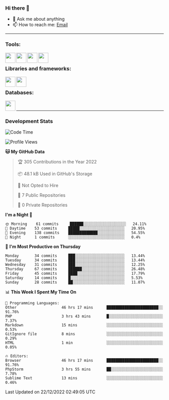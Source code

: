 ### Hi there 👋

<!-- - 🔭 I’m currently working on [huyviet] -->
- 💬 Ask me about anything
- 📫 How to reach me: [Email]
<!-- - ⚡ Fun fact: abc -->

---

### Tools:
<img align='left' height="32" width="32" src="https://cdn.jsdelivr.net/npm/simple-icons@4.8.0/icons/phpstorm.svg" />
<img align='left' height="32" width="32" src="https://cdn.jsdelivr.net/npm/simple-icons@4.8.0/icons/sublimetext.svg" />
<img align='left' height="32" width="32" src="https://cdn.jsdelivr.net/npm/simple-icons@4.8.0/icons/laragon.svg" />
<img align='left' height="32" width="32" src="https://cdn.jsdelivr.net/npm/simple-icons@4.8.0/icons/xampp.svg" />
<br>

### Libraries and frameworks:
<img align='left' height="32" width="32" src="https://cdn.jsdelivr.net/npm/simple-icons@4.8.0/icons/laravel.svg" />
<img align='left' height="32" width="32" src="https://cdn.jsdelivr.net/npm/simple-icons@4.8.0/icons/jquery.svg" />
<br>

### Databases:
<img align='left' height="32" width="32" src="https://cdn.jsdelivr.net/npm/simple-icons@4.8.0/icons/mysql.svg" />
<br>

---
### Development Stats
<!--START_SECTION:waka-->
![Code Time](http://img.shields.io/badge/Code%20Time-574%20hrs%2033%20mins-blue)

![Profile Views](http://img.shields.io/badge/Profile%20Views-74-blue)

**🐱 My GitHub Data** 

> 🏆 305 Contributions in the Year 2022
 > 
> 📦 48.1 kB Used in GitHub's Storage 
 > 
> 🚫 Not Opted to Hire
 > 
> 📜 7 Public Repositories 
 > 
> 🔑 0 Private Repositories  
 > 
**I'm a Night 🦉** 

```text
🌞 Morning    61 commits     ██████░░░░░░░░░░░░░░░░░░░   24.11% 
🌆 Daytime    53 commits     █████░░░░░░░░░░░░░░░░░░░░   20.95% 
🌃 Evening    138 commits    █████████████░░░░░░░░░░░░   54.55% 
🌙 Night      1 commits      ░░░░░░░░░░░░░░░░░░░░░░░░░   0.4%

```
📅 **I'm Most Productive on Thursday** 

```text
Monday       34 commits     ███░░░░░░░░░░░░░░░░░░░░░░   13.44% 
Tuesday      34 commits     ███░░░░░░░░░░░░░░░░░░░░░░   13.44% 
Wednesday    31 commits     ███░░░░░░░░░░░░░░░░░░░░░░   12.25% 
Thursday     67 commits     ██████░░░░░░░░░░░░░░░░░░░   26.48% 
Friday       45 commits     ████░░░░░░░░░░░░░░░░░░░░░   17.79% 
Saturday     14 commits     █░░░░░░░░░░░░░░░░░░░░░░░░   5.53% 
Sunday       28 commits     ██░░░░░░░░░░░░░░░░░░░░░░░   11.07%

```


📊 **This Week I Spent My Time On** 

```text
💬 Programming Languages: 
Other                    46 hrs 17 mins      ███████████████████████░░   91.76% 
PHP                      3 hrs 43 mins       █░░░░░░░░░░░░░░░░░░░░░░░░   7.37% 
Markdown                 15 mins             ░░░░░░░░░░░░░░░░░░░░░░░░░   0.53% 
GitIgnore file           8 mins              ░░░░░░░░░░░░░░░░░░░░░░░░░   0.29% 
HTML                     1 min               ░░░░░░░░░░░░░░░░░░░░░░░░░   0.05%

🔥 Editors: 
Browser                  46 hrs 17 mins      ███████████████████████░░   91.76% 
PhpStorm                 3 hrs 55 mins       ██░░░░░░░░░░░░░░░░░░░░░░░   7.78% 
Sublime Text             13 mins             ░░░░░░░░░░░░░░░░░░░░░░░░░   0.46%

```


 Last Updated on 22/12/2022 02:49:05 UTC
<!--END_SECTION:waka-->

[huyviet]: https://huyviet.vn/
[EMAIl]: https://mail.google.com/mail/u/0/?fs=1&tf=cm&source=mailto&to=huynguyenviet0110@gmail.com
